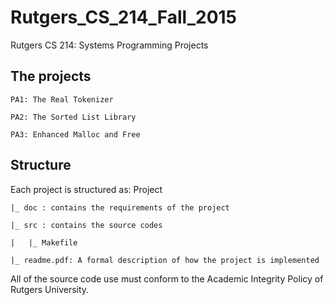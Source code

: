 # Rutgers_CS_214_Fall_2015
Rutgers CS 214: Systems Programming Projects


## The projects

    PA1: The Real Tokenizer

    PA2: The Sorted List Library

    PA3: Enhanced Malloc and Free

## Structure
Each project is structured as:
Project

    |_ doc : contains the requirements of the project

    |_ src : contains the source codes

    |   |_ Makefile

    |_ readme.pdf: A formal description of how the project is implemented

All of the source code use must conform to the Academic Integrity Policy of Rutgers University.
